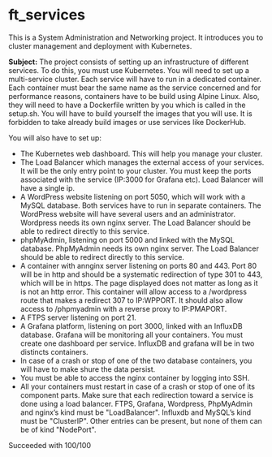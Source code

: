 # ft_services
This is a System Administration and Networking project. It introduces you to cluster management and deployment with Kubernetes.

**Subject:**
The project consists of setting up an infrastructure of different services. To do this, you
must use Kubernetes. You will need to set up a multi-service cluster.
Each service will have to run in a dedicated container.
Each container must bear the same name as the service concerned and for performance
reasons, containers have to be build using Alpine Linux.
Also, they will need to have a Dockerfile written by you which is called in the setup.sh.
You will have to build yourself the images that you will use. It is forbidden to take
already build images or use services like DockerHub.

You will also have to set up:
- The Kubernetes web dashboard. This will help you manage your cluster.
- The Load Balancer which manages the external access of your services. It will be
the only entry point to your cluster. You must keep the ports associated with the
service (IP:3000 for Grafana etc). Load Balancer will have a single ip.
- A WordPress website listening on port 5050, which will work with a MySQL database.
Both services have to run in separate containers. The WordPress website will have
several users and an administrator. Wordpress needs its own nginx server. The
Load Balancer should be able to redirect directly to this service.
- phpMyAdmin, listening on port 5000 and linked with the MySQL database. PhpMyAdmin needs its own nginx server. The Load Balancer should be able to redirect
directly to this service.
- A container with annginx server listening on ports 80 and 443. Port 80 will be in
http and should be a systematic redirection of type 301 to 443, which will be in
https.
The page displayed does not matter as long as it is not an http error.
This container will allow access to a /wordpress route that makes a redirect 307
to IP:WPPORT.
It should also allow access to /phpmyadmin with a reverse proxy to IP:PMAPORT.
- A FTPS server listening on port 21.
- A Grafana platform, listening on port 3000, linked with an InfluxDB database.
Grafana will be monitoring all your containers. You must create one dashboard
per service. InfluxDB and grafana will be in two distincts containers.
- In case of a crash or stop of one of the two database containers, you will have to
make shure the data persist.
- You must be able to access the nginx container by logging into SSH.
- All your containers must restart in case of a crash or stop of one of its component
parts.
Make sure that each redirection toward a service is done using a load balancer. FTPS,
Grafana, Wordpress, PhpMyAdmin and nginx’s kind must be "LoadBalancer". Influxdb
and MySQL’s kind must be "ClusterIP". Other entries can be present, but none of them
can be of kind "NodePort".

Succeeded with 100/100
